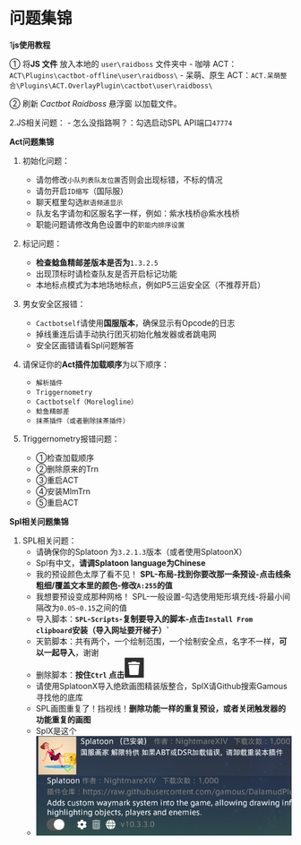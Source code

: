 # 问题集锦

1**js使用教程**
 
 ① 将**JS 文件** 放入本地的 `user\raidboss` 文件夹中
    - 咖啡 ACT：`ACT\Plugins\cactbot-offline\user\raidboss\`
    - 呆萌、原生 ACT：`ACT.呆萌整合\Plugins\ACT.OverlayPlugin\cactbot\user\raidboss\`

 ② 刷新 _Cactbot Raidboss_ 悬浮窗 以加载文件。

2.JS相关问题：
    - 怎么没指路啊？：勾选启动SPL API端口`47774`

**Act问题集锦**

1. 初始化问题：
    - 请勿修改`小队列表队友位置`否则会出现标错，不标的情况
    - 请勿开启`ID缩写`（国际服）
    - 聊天框里勾选`默语频道显示`
    - 队友名字请勿和区服名字一样，例如：紫水栈桥@紫水栈桥
    - 职能问题请修改角色设置中的`职能内排序设置`

2. 标记问题：
    - **检查鲶鱼精邮差版本是否为**`1.3.2.5`
    - 出现顶标时请检查队友是否开启标记功能
    - 本地标点模式为本地场地标点，例如P5三运安全区（不推荐开启）

3. 男女安全区报错：  
    - `Cactbotself`请使用**国服版本**，确保显示有Opcode的日志
    - 掉线重连后请手动执行团灭初始化触发器或者跳电网
    - 安全区画错请看Spl问题解答

4. 请保证你的**Act插件加载顺序**为以下顺序：
    - `解析插件 `
    - `Triggernometry`
    - `Cactbotself（Morelogline）`
    - `鲶鱼精邮差`
    - `抹茶插件（或者删除抹茶插件）`

5. Triggernometry报错问题：
    - ①检查加载顺序 
    - ②删除原来的Trn
    - ③重启ACT 
    - ④安装MlmTrn 
    - ⑤重启ACT 

**Spl相关问题集锦**

1. SPL相关问题：
    - 请确保你的Splatoon 为`3.2.1.3`版本（或者使用SplatoonX）
    - Spl有中文，**请调Splatoon language为Chinese**
    - 我的预设颜色太厚了看不见！
**SPL-布局-找到你要改那一条预设-点击线条粗细/覆盖文本里的颜色-修改`A:255`的值**
    - 我想要预设变成那种网格！ SPL-一般设置-勾选使用矩形填充线-将最小间隔改为`0.05~0.15`之间的值 
    - 导入脚本：**`SPL`-`Scripts`-复制要导入的脚本-点击`Install From clipboard`安装（导入网址要开梯子）`**
    - 天箭脚本：共有两个，一个绘制范围，一个绘制安全点，名字不一样，**可以一起导入**，谢谢
    - 删除脚本：**按住`Ctrl` 点击<img src="https://github.com/LintoWilr/ReadMe/blob/main/2.png">**
    - 请使用SplatoonX导入绝欧画图精装版整合，SplX请Github搜索Gamous寻找他的底库
    - SPL画图重复了！挡视线！**删除功能一样的重复预设，或者关闭触发器的功能重复的画图**
    - SplX是这个
    - <img src="https://github.com/LintoWilr/ReadMe/blob/main/1.png">



